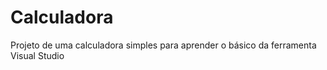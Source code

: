 # Calculadora
Projeto de uma calculadora simples para aprender o básico da ferramenta Visual Studio
